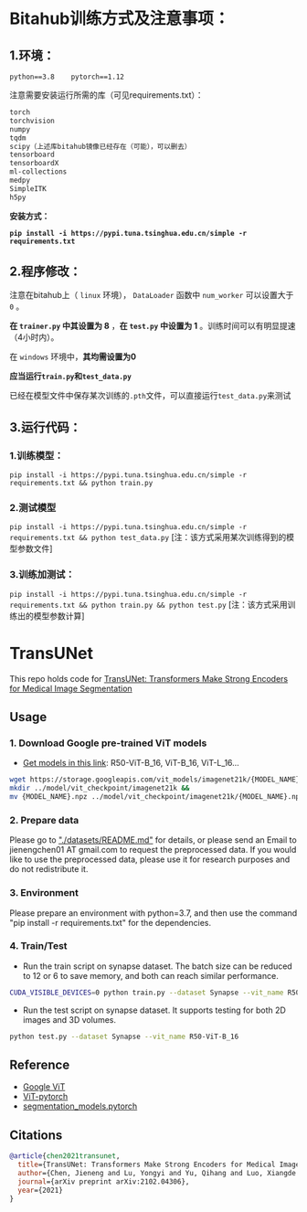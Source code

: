 # Bitahub训练方式及注意事项：

## 1.环境：

`python==3.8	pytorch==1.12`

注意需要安装运行所需的库（可见requirements.txt）：

```txt
torch
torchvision
numpy
tqdm
scipy（上述库bitahub镜像已经存在（可能），可以删去）
tensorboard
tensorboardX
ml-collections
medpy
SimpleITK
h5py
```

**安装方式：**

**`pip install -i https://pypi.tuna.tsinghua.edu.cn/simple -r requirements.txt`**

## 2.程序修改：

注意在bitahub上（ `linux`  环境）， `DataLoader` 函数中 `num_worker` 可以设置大于 `0` 。

**在 `trainer.py` 中其设置为 8** ，**在 `test.py` 中设置为 1** 。训练时间可以有明显提速（4小时内）。

在 `windows` 环境中，**其均需设置为0**

**应当运行`train.py`和`test_data.py`**

已经在模型文件中保存某次训练的`.pth`文件，可以直接运行`test_data.py`来测试

## 3.运行代码：

### 1.训练模型：

`pip install -i https://pypi.tuna.tsinghua.edu.cn/simple -r requirements.txt && python train.py`

### 2.测试模型 

`pip install -i https://pypi.tuna.tsinghua.edu.cn/simple -r requirements.txt && python test_data.py` [注：该方式采用某次训练得到的模型参数文件]

### 3.训练加测试：

`pip install -i https://pypi.tuna.tsinghua.edu.cn/simple -r requirements.txt && python train.py && python test.py` [注：该方式采用训练出的模型参数计算]





# TransUNet

This repo holds code for [TransUNet: Transformers Make Strong Encoders for Medical Image Segmentation](https://arxiv.org/pdf/2102.04306.pdf)

## Usage

### 1. Download Google pre-trained ViT models
* [Get models in this link](https://console.cloud.google.com/storage/vit_models/): R50-ViT-B_16, ViT-B_16, ViT-L_16...
```bash
wget https://storage.googleapis.com/vit_models/imagenet21k/{MODEL_NAME}.npz &&
mkdir ../model/vit_checkpoint/imagenet21k &&
mv {MODEL_NAME}.npz ../model/vit_checkpoint/imagenet21k/{MODEL_NAME}.npz
```

### 2. Prepare data

Please go to ["./datasets/README.md"](datasets/README.md) for details, or please send an Email to jienengchen01 AT gmail.com to request the preprocessed data. If you would like to use the preprocessed data, please use it for research purposes and do not redistribute it.

### 3. Environment

Please prepare an environment with python=3.7, and then use the command "pip install -r requirements.txt" for the dependencies.

### 4. Train/Test

- Run the train script on synapse dataset. The batch size can be reduced to 12 or 6 to save memory, and both can reach similar performance.

```bash
CUDA_VISIBLE_DEVICES=0 python train.py --dataset Synapse --vit_name R50-ViT-B_16
```

- Run the test script on synapse dataset. It supports testing for both 2D images and 3D volumes.

```bash
python test.py --dataset Synapse --vit_name R50-ViT-B_16
```

## Reference
* [Google ViT](https://github.com/google-research/vision_transformer)
* [ViT-pytorch](https://github.com/jeonsworld/ViT-pytorch)
* [segmentation_models.pytorch](https://github.com/qubvel/segmentation_models.pytorch)

## Citations

```bibtex
@article{chen2021transunet,
  title={TransUNet: Transformers Make Strong Encoders for Medical Image Segmentation},
  author={Chen, Jieneng and Lu, Yongyi and Yu, Qihang and Luo, Xiangde and Adeli, Ehsan and Wang, Yan and Lu, Le and Yuille, Alan L., and Zhou, Yuyin},
  journal={arXiv preprint arXiv:2102.04306},
  year={2021}
}
```

